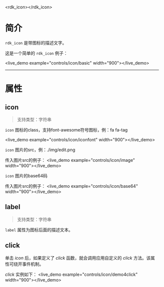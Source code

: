 <rdk_icon></rdk_icon>

# 简介 #
`rdk_icon` 是带图标的描述文字。


这是一个简单的 `rdk_icon` 例子：

<live_demo example="controls/icon/basic" width="900"></live_demo>

---
# 属性 #

## icon ##
> 支持类型：字符串

`icon` 图标的class，支持font-awesome符号图标，例：fa fa-tag

<live_demo example="controls/icon/iconfont" width="900"></live_demo>

`icon` 图片的src，例：./img/edit.png

传入图片src的例子：
<live_demo example="controls/icon/image" width="900"></live_demo>

`icon` 图片的base64码

传入图片src的例子：
<live_demo example="controls/icon/base64" width="900"></live_demo>

## label ##
> 支持类型：字符串

`label` 属性为图标后面的描述文本。

## click ##
单击 *icon* 后，如果定义了 *click* 函数，就会调用应用自定义的 *click* 方法。该属性可绕开事件机制。

 *click* 实例如下：
<live_demo example="controls/icon/demo4click" width="900"></live_demo>



